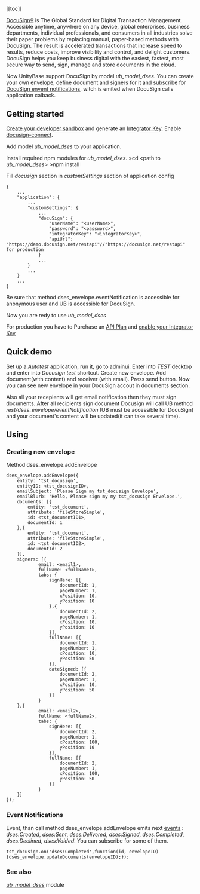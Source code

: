 [[toc]]

[DocuSign®](https://www.docusign.com/) is The Global Standard for Digital Transaction Management. 
Accessible anytime, anywhere on any device, global enterprises, business departments, individual professionals, 
and consumers in all industries solve their paper problems by replacing manual, paper-based methods with DocuSign. 
The result is accelerated transactions that increase speed to results, reduce costs, improve visibility and control, and delight customers. 
DocuSign helps you keep business digital with the easiest, fastest, most secure way to send, sign, manage and store documents in the cloud.
  
  Now UnityBase support DocuSign by model *ub_model_dses*. You can create your own envelope, define document and signers for it and subscribe
for [DocuSign envent notifications](https://www.docusign.com/supportdocs/dfs-admin-guide/Content/admin-guide/envelope-recipient-events-ref.htm), 
witch is emited when DocuSign calls application calback.
 
## Getting started
  [Create your developer sandbox](https://secure.docusign.com/signup/develop) and generate an [Integrator Key](https://www.docusign.com/developer-center/api-overview#integrator-key).
  Enable [docusign-connect](https://www.docusign.com/developer-center/api-overview#docusign-connect).

  Add model *ub_model_dses* to your application.
  
  Install required npm modules for *ub_model_dses*.
	>cd <path to *ub_model_dses*>
	>npm install

  Fill *docusign* section in *customSettings* section of application config
  
    {
	    ...
		"application": {
		    ...
			"customSettings": {
			    ...
				"docuSign": {
				    "userName": "<userName>",
				    "password": "<password>",
				    "integratorKey": "<integratorKey>",
				    "apiUrl": "https://demo.docusign.net/restapi"//"https://docusign.net/restapi" for production
				}
				...
			}
		    ...
		}
		...
	}
  
  Be sure that method dses_envelope.eventNotification is accessible for anonymous user and UB is accessible for DocuSign.
  
  Now you are redy to use *ub_model_dses*
  
  For production you have to Purchase an [API Plan](https://secure.docusign.com/developer) and [enable your Integrator Key](https://www.docusign.com/developer-center/api-overview#go-live)
  
## Quick demo
  Set up a *Autotest* application, run it, go to adminui. Enter into *TEST* decktop and enter into *Docusign test* shortcut. Create new envelope.
Add document(with content) and receiver (with email). Press send button. Now you can see new envelope in your DocuSign accout in documents section.

  Also all your recepients will get email notification then they must sign documents. After all recipients sign document Docusign will call UB method 
*rest/dses_envelope/eventNotification* (UB must be accessible for DocuSign) and your document's content will be updated(it can take several time).

## Using  
### Creating new envelope
  Method dses_envelope.addEnvelope
  
    dses_envelope.addEnvelope({
	    entity: 'tst_docusign',
		entityID: <tst_docusignID>,
		emailSubject: 'Please Sign my tst_docusign Envelope',
		emailBlurb: 'Hello, Please sign my my tst_docusign Envelope.',
		documents: [{
            entity: 'tst_document',
            attribute: 'fileStoreSimple',
            id: <tst_documentID1>,
            documentId: 1
		},{
            entity: 'tst_document',
            attribute: 'fileStoreSimple',
            id: <tst_documentID2>,
            documentId: 2
		}],
		signers: [{
                email: <email1>,
                fullName: <fullName1>,
                tabs: {
                    signHere: [{
					    documentId: 1,
						pageNumber: 1,
						xPosition: 10,
						yPosition: 10
					},{
					    documentId: 2,
						pageNumber: 1,
						xPosition: 10,
						yPosition: 10
					}],
                    fullName: [{
					    documentId: 1,
						pageNumber: 1,
						xPosition: 10,
						yPosition: 50
					}],
                    dateSigned: [{
					    documentId: 2,
						pageNumber: 1,
						xPosition: 10,
						yPosition: 50
					}]
                }
		},{
                email: <email2>,
                fullName: <fullName2>,
                tabs: {
                    signHere: [{
					    documentId: 2,
						pageNumber: 1,
						xPosition: 100,
						yPosition: 10
					}],
                    fullName: [{
					    documentId: 2,
						pageNumber: 1,
						xPosition: 100,
						yPosition: 50
					}]
                }
		}]
	});
  
### Event Notifications
  Event, than call method dses_envelope.addEnvelope emits next [events](https://www.docusign.com/supportdocs/dfs-admin-guide/Content/admin-guide/envelope-recipient-events-ref.htm) : 
*dses:Created*, *dses:Sent*, *dses:Delivered*, *dses:Signed*, *dses:Completed*, *dses:Declined*, *dses:Voided*.
You can subscribe for some of them.

    tst_docusign.on('dses:Completed',function(id, envelopeID){dses_envelope.updateDocuments(envelopeID);});

### See also
  [*ub_model_dses*](/api/serverNew/module-ub_model_dses_dses_envelope.html) module
  